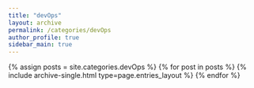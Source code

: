 ```yaml
---
title: "devOps"
layout: archive
permalink: /categories/devOps
author_profile: true
sidebar_main: true
---
```



{% assign posts = site.categories.devOps %}
{% for post in posts %} {% include archive-single.html type=page.entries_layout %} {% endfor %}